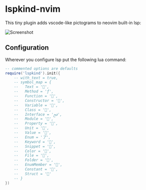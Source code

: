 # lspkind-nvim

This tiny plugin adds vscode-like pictograms to neovim built-in lsp:

![Screenshot](https://github.com/onsails/lspkind-nvim/raw/master/images/screenshot.png "Screenshot")

## Configuration

Wherever you configure lsp put the following lua command:

```lua
-- commented options are defaults
require('lspkind').init({
    -- with_text = true,
    -- symbol_map = {
    --   Text = '',
    --   Method = 'ƒ',
    --   Function = '',
    --   Constructor = '',
    --   Variable = '',
    --   Class = '',
    --   Interface = 'ﰮ',
    --   Module = '',
    --   Property = '',
    --   Unit = '',
    --   Value = '',
    --   Enum = '了',
    --   Keyword = '',
    --   Snippet = '﬌',
    --   Color = '',
    --   File = '',
    --   Folder = '',
    --   EnumMember = '',
    --   Constant = '',
    --   Struct = ''
    -- }
})
```
